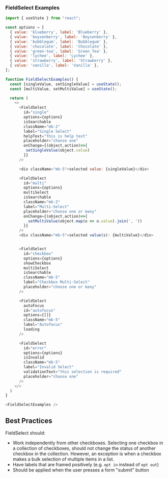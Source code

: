 ### FieldSelect Examples

```js
import { useState } from "react";

const options = [
  { value: 'blueberry', label: 'Blueberry' },
  { value: 'boysenberry', label: 'Boysenberry' },
  { value: 'bubblegum', label: 'Bubblegum' },
  { value: 'chocolate', label: 'Chocolate' },
  { value: 'green-tea', label: 'Green Tea' },
  { value: 'lychee', label: 'Lychee' },
  { value: 'strawberry', label: 'Strawberry' },
  { value: 'vanilla', label: 'Vanilla' },
];

function FieldSelectExamples() {
  const [singleValue, setSingleValue] = useState();
  const [multiValue, setMultiValue] = useState();

  return (
    <>
      <FieldSelect
        id="single"
        options={options}
        isSearchable
        className="mb-2"
        label="Single Select"
        helpText="this is help text"
        placeholder="choose one"
        onChange={(object,action)=>{
         setSingleValue(object.value)
        }}
      />

      <div className="mb-5">selected value: {singleValue}</div>

      <FieldSelect
        id="multi"
        options={options}
        multiSelect
        isSearchable
        className="mb-2"
        label="Multi-Select"
        placeholder="choose one or many"
        onChange={(object,action)=>{
          setMultiValue(object.map(o => o.value).join(', '))
        }}
      />
      <div className="mb-5">selected value(s): {multiValue}</div>


      <FieldSelect
        id="checkbox"
        options={options}
        showCheckbox
        multiSelect
        isSearchable
        className="mb-5"
        label="Checkbox Multi-Select"
        placeholder="choose one or many"
      />

      <FieldSelect
        autoFocus
        id="autofocus"
        options={[]}
        className="mb-5"
        label="Autofocus"
        loading
      />

      <FieldSelect
        id="error"
        options={options}
        isInvalid
        className="mb-5"
        label="Invalid Select"
        validationText="this selection is required"
        placeholder="choose one"
      />
    </>
  )
}

<FieldSelectExamples />
```

## Best Practices

FieldSelect should:

* Work independently from other checkboxes. Selecting one checkbox in a collection of checkboxes, should not change the status of another checkbox in the collection. However, an exception is when a checkbox makes a bulk selection of multiple items in a list.
* Have labels that are framed positively (e.g. `opt in` instead of `opt out`)
* Should be applied when the user presses a form "submit" button
